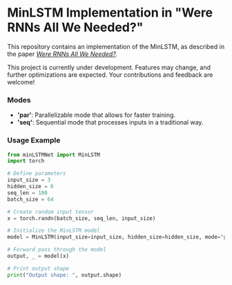 # MinLSTM Implementation in "Were RNNs All We Needed?"

This repository contains an implementation of the MinLSTM, as described in the paper [*Were RNNs All We Needed?*](https://arxiv.org/pdf/2410.01201). 


This project is currently under development. Features may change, and further optimizations are expected. 
Your contributions and feedback are welcome!

### Modes
- **'par'**: Parallelizable mode that allows for faster training.
- **'seq'**: Sequential mode that processes inputs in a traditional way.


### Usage Example

```python
from minLSTMNet import MinLSTM
import torch

# Define parameters
input_size = 3   
hidden_size = 6 
seq_len = 100    
batch_size = 64  

# Create random input tensor
x = torch.randn(batch_size, seq_len, input_size)

# Initialize the MinLSTM model
model = MinLSTM(input_size=input_size, hidden_size=hidden_size, mode="par", batch_first=True)

# Forward pass through the model
output, _ = model(x)

# Print output shape
print("Output shape: ", output.shape)
```
